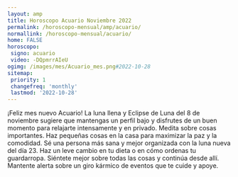 ```yaml
---
layout: amp
title: Horoscopo Acuario Noviembre 2022 
permalink: /horoscopo-mensual/amp/acuario/
normallink: /horoscopo-mensual/acuario/
home: FALSE
horoscopo:
 signo: acuario
 video: -DQpmrrAIeU
ogimg: /images/mes/Acuario_mes.png#2022-10-28
sitemap:
 priority: 1
 changefreq: 'monthly'
 lastmod: '2022-10-28'
---
```



¡Feliz mes nuevo Acuario! La luna llena y Eclipse de Luna del 8 de noviembre sugiere que mantengas un perfil bajo y disfrutes de un buen momento para relajarte intensamente y en privado. Medita sobre cosas importantes. Haz pequeñas cosas en la casa para maximizar la paz y la comodidad. Sé una persona más sana y mejor organizada con la luna nueva del día 23. Haz un leve cambio en tu dieta o en cómo ordenas tu guardarropa. Siéntete mejor sobre todas las cosas y continúa desde allí. Mantente alerta sobre un giro kármico de eventos que te cuide y apoye. 